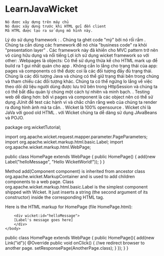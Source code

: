# LearnJavaWicket
    Nó được xây dựng trên máy chủ
    Nó được xây dựng trước khi HTML gửi đến client
    Mã HTML được tạo ra sử dụng mô hình này.
Lý do sử dụng framework :
. Chúng ta ghét code "mỳ" bởi nó rối rắm
. Chúng ta cần dùng các framework để nó chia "business code" ra khỏi "presentation layer"
. Các framework này đã khiến cho MVC pattern trở nên vô cùng hữu dụng và nổi tiếng
Lợi ích sử dụng wicket framework so với other:
.Webpages là objects: Có thể sử dụng thừa kế cho HTML mark up để build ra 1 gui nhất quán cho app
. Không cần lo lắng cho trạng thái của app: pages và components có thể được coi là các đối tượng đầy đủ trạng thái. Chúng là các đối tượng Java và chúng có thể giữ trạng thái bên trong chúng và tham chiếu các đối tượng khác. Chúng ta có thể ngừng lo lắng về việc theo dõi dữ liệu người dùng được lưu trữ bên trong HttpSession và chúng ta có thể bắt đầu quản lý chúng một cách tự nhiên và minh bạch.
. Testing web dễ dàng hơn: bởi vì pages và component là các object nên có thể sử dụng JUnit để test các hành vi và chắc chắn rằng web của chúng ta render ra đúng hình ảnh mà ta cần.
. Wicket là 100% opensource
. Wicket chỉ là JaVa với good old HTML
. với Wicket chúng ta dễ dàng sử dụng JAvaBeans và POJO.

package org.wicketTutorial;

import org.apache.wicket.request.mapper.parameter.PageParameters;
import org.apache.wicket.markup.html.basic.Label;
import org.apache.wicket.markup.html.WebPage;

public class HomePage extends WebPage {
    public HomePage() {
	   add(new Label("helloMessage", "Hello WicketWorld!"));
    }
}

 Method add(Component component) is inherited from ancestor class org.apache.wicket.MarkupContainer and is used to add children components to a web page.
 Class org.apache.wicket.markup.html.basic.Label is the simplest component shipped with Wicket. It just inserts a string (the second argument of its constructor) inside the corresponding HTML tag.
 

Here is the HTML markup for HomePage (file HomePage.html):

<!DOCTYPE html>
<html>
	<head>
		<meta charset="utf-8" />
		<title>Apache Wicket HelloWorld</title>
	</head>
	<body>

		<div wicket:id="helloMessage">
		[Label's message goes here]
		</div>
	</body>
</html>

public class HomePage extends WebPage {
	public HomePage(){
		add(new Link<Void>("id"){
			@Override
			public void onClick() {
                         //we redirect browser to another page.
                         setResponsePage(AnotherPage.class);
			}
		});
	}
}
